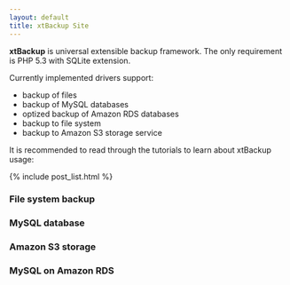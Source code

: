 ```yaml
---
layout: default
title: xtBackup Site
---
```

**xtBackup** is universal extensible backup framework. The only requirement is PHP 5.3 with SQLite extension.

Currently implemented drivers support:

 * backup of files
 * backup of MySQL databases
 * optized backup of Amazon RDS databases
 * backup to file system
 * backup to Amazon S3 storage service

It is recommended to read through the tutorials to learn about xtBackup usage:

{% include post_list.html %}

### File system backup

### MySQL database

### Amazon S3 storage

### MySQL on Amazon RDS